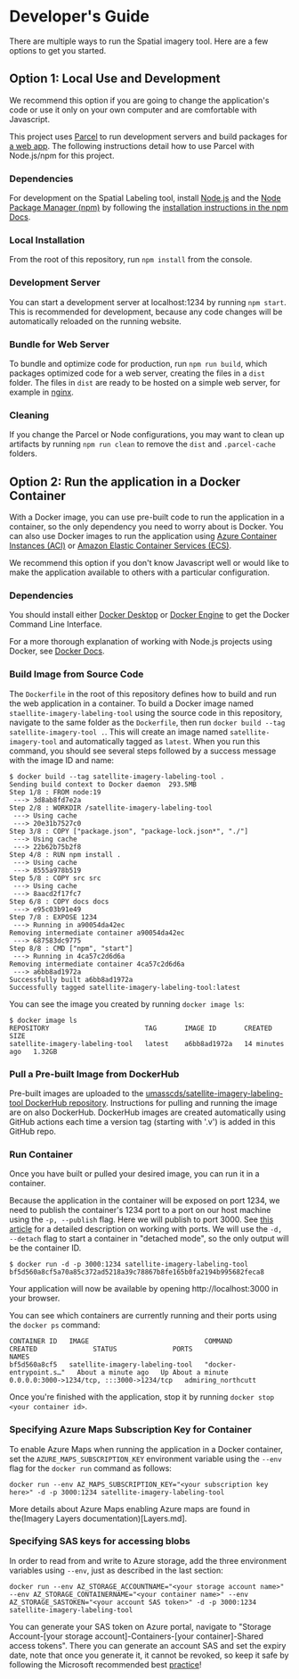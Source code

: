 # Developer's Guide
There are multiple ways to run the Spatial imagery tool. Here are a few options to get you started.

## Option 1: Local Use and Development
 We recommend this option if you are going to change the application's code or use it only on your own computer and are comfortable with Javascript.

 This project uses [Parcel](https://parceljs.org/) to run development servers and build packages for [a web app](https://parceljs.org/getting-started/webapp/). The following instructions detail how to use Parcel with Node.js/npm for this project.

### Dependencies
For development on the Spatial Labeling tool, install [Node.js](https://nodejs.org/en/) and the [Node Package Manager (npm)](https://docs.npmjs.com/) by following the [installation instructions in the npm Docs](https://docs.npmjs.com/downloading-and-installing-node-js-and-npm).

### Local Installation
From the root of this repository, run `npm install` from the console.

### Development Server
You can start a development server at localhost:1234 by running `npm start`. This is recommended for development, because any code changes will be automatically reloaded on the running website.

### Bundle for Web Server
To bundle and optimize code for production, run `npm run build`, which packages optimized code for a web server, creating the files in a `dist` folder. The files in `dist` are ready to be hosted on a simple web server, for example in [nginx](https://www.nginx.com/).

### Cleaning
If you change the Parcel or Node configurations, you may want to clean up artifacts by running `npm run clean` to remove the `dist` and `.parcel-cache` folders.

## Option 2: Run the application in a Docker Container
With a Docker image, you can use pre-built code to run the application in a container, so the only dependency you need to worry about is Docker. You can also use Docker images to run the application using [Azure Container Instances (ACI)](https://azure.microsoft.com/en-us/products/container-instances) or [Amazon Elastic Container Services (ECS)](https://aws.amazon.com/ecs/).

We recommend this option if you don't know Javascript well or would like to make the application available to others with a particular configuration.

### Dependencies
You should install either [Docker Desktop](https://docs.docker.com/desktop/) or [Docker Engine](https://docs.docker.com/engine/) to get the Docker Command Line Interface.

For a more thorough explanation of working with Node.js projects using Docker, see [Docker Docs](https://docs.docker.com/language/nodejs/run-containers/).

### Build Image from Source Code
The `Dockerfile` in the root of this repository defines how to build and run the web application in a container. To build a Docker image named `staellite-imagery-labeling-tool` using the source code in this repository, navigate to the same folder as the `Dockerfile`, then run `docker build --tag satellite-imagery-tool .`. This will create an image named `satellite-imagery-tool` and automatically tagged as `latest`.
When you run this command, you should see several steps followed by a success message with the image ID and name:
```
$ docker build --tag satellite-imagery-labeling-tool .
Sending build context to Docker daemon  293.5MB
Step 1/8 : FROM node:19
 ---> 3d8ab8fd7e2a
Step 2/8 : WORKDIR /satellite-imagery-labeling-tool
 ---> Using cache
 ---> 20e31b7527c0
Step 3/8 : COPY ["package.json", "package-lock.json*", "./"]
 ---> Using cache
 ---> 22b62b75b2f8
Step 4/8 : RUN npm install .
 ---> Using cache
 ---> 8555a978b519
Step 5/8 : COPY src src
 ---> Using cache
 ---> 8aacd2f17fc7
Step 6/8 : COPY docs docs
 ---> e95c03b91e49
Step 7/8 : EXPOSE 1234
 ---> Running in a90054da42ec
Removing intermediate container a90054da42ec
 ---> 687583dc9775
Step 8/8 : CMD ["npm", "start"]
 ---> Running in 4ca57c2d6d6a
Removing intermediate container 4ca57c2d6d6a
 ---> a6bb8ad1972a
Successfully built a6bb8ad1972a
Successfully tagged satellite-imagery-labeling-tool:latest

```

You can see the image you created by running `docker image ls`:
```
$ docker image ls
REPOSITORY                        TAG       IMAGE ID       CREATED          SIZE
satellite-imagery-labeling-tool   latest    a6bb8ad1972a   14 minutes ago   1.32GB
```

### Pull a Pre-built Image from DockerHub
Pre-built images are uploaded to the [umasscds/satellite-imagery-labeling-tool DockerHub repository](https://hub.docker.com/r/umasscds/satellite-imagery-labeling-tool). Instructions for pulling and running the image are on also DockerHub. DockerHub images are created automatically using GitHub actions each time a version tag (starting with '.v') is added in this GitHub repo.

### Run Container
Once you have built or pulled your desired image, you can run it in a container.

Because the application in the container will be exposed on port 1234, we need to publish the container's 1234 port to a port on our host machine using the `-p, --publish` flag. Here we will publish to port 3000. See [this article](https://www.mend.io/free-developer-tools/blog/docker-expose-port/) for a detailed description on working with ports. We will use the `-d, --detach` flag to start a container in "detached mode", so the only output will be the container ID.
```
$ docker run -d -p 3000:1234 satellite-imagery-labeling-tool
bf5d560a8cf5a70a85c372ad5218a39c78867b8fe165b0fa2194b995682feca8
```

Your application will now be available by opening http://localhost:3000 in your browser.

You can see which containers are currently running and their ports using the `docker ps` command:
```
CONTAINER ID   IMAGE                             COMMAND                  CREATED              STATUS              PORTS                                       NAMES
bf5d560a8cf5   satellite-imagery-labeling-tool   "docker-entrypoint.s…"   About a minute ago   Up About a minute   0.0.0.0:3000->1234/tcp, :::3000->1234/tcp   admiring_northcutt
```

Once you're finished with the application, stop it by running `docker stop <your container id>`.

### Specifying Azure Maps Subscription Key for Container
To enable Azure Maps when running the application in a Docker container, set the `AZURE_MAPS_SUBSCRIPTION_KEY` environment variable using the `--env` flag for the `docker run` command as follows:
```
docker run --env AZ_MAPS_SUBSCRIPTION_KEY="<your subscription key here>" -d -p 3000:1234 satellite-imagery-labeling-tool
```

More details about Azure Maps enabling Azure maps are found in the(Imagery Layers documentation)[Layers.md].

### Specifying SAS keys for accessing blobs
In order to read from and write to Azure storage, add the three environment variables using `--env`, just as described in the last section:
```
docker run --env AZ_STORAGE_ACCOUNTNAME="<your storage account name>" --env AZ_STORAGE_CONTAINERNAME="<your container name>" --env AZ_STORAGE_SASTOKEN="<your account SAS token>" -d -p 3000:1234 satellite-imagery-labeling-tool
```
You can generate your SAS token on Azure portal, navigate to "Storage Account-[your storage account]-Containers-[your container]-Shared access tokens". There you can generate an account SAS and set the expiry date, note that once you generate it, it cannot be revoked, so keep it safe by following the Microsoft recommended best [practice](https://learn.microsoft.com/en-us/azure/storage/common/storage-sas-overview#best-practices-when-using-sas)!